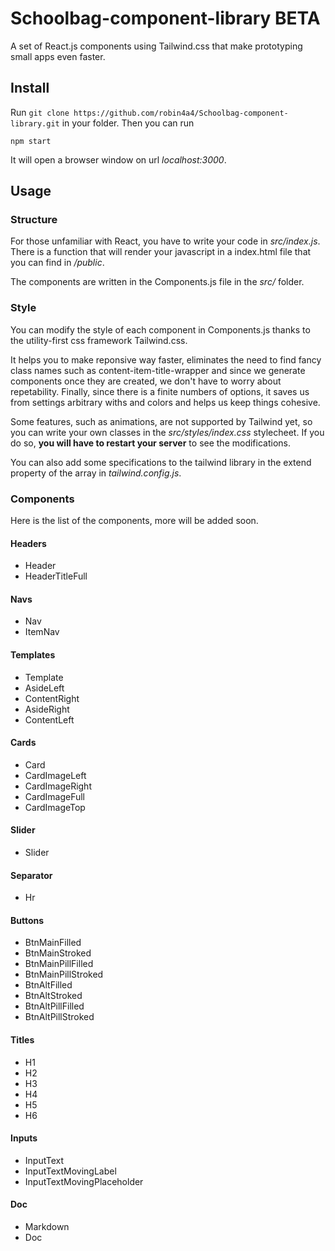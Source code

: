 # Schoolbag-component-library BETA
A set of React.js components using Tailwind.css that make prototyping small apps even faster.

## Install

Run ``git clone https://github.com/robin4a4/Schoolbag-component-library.git`` in your folder.
Then you can run 

``npm start``

It will open a browser window on url *localhost:3000*.

## Usage
### Structure
For those unfamiliar with React, you have to write your code in *src/index.js*. There is a function that will render your javascript in a index.html file that you can find in */public*.

The components are written in the Components.js file in the *src/* folder.

### Style
You can modify the style of each component in Components.js thanks to the utility-first css framework Tailwind.css. 

It helps you to make reponsive way faster, eliminates the need to find fancy class names such as content-item-title-wrapper and since we generate components once they are created, we don't have to worry about repetability. Finally, since there is a finite numbers of options, it saves us from settings arbitrary withs and colors and helps us keep things cohesive.

Some features, such as animations, are not supported by Tailwind yet, so you can write your own classes in the *src/styles/index.css* stylecheet. If you do so, **you will have to restart your server**  to see the modifications.

You can also add some specifications to the tailwind library in the extend property of the array in *tailwind.config.js*. 

### Components
Here is the list of the components, more will be added soon.

#### Headers
- Header
- HeaderTitleFull

#### Navs
- Nav
- ItemNav

#### Templates
- Template
- AsideLeft
- ContentRight
- AsideRight
- ContentLeft

#### Cards
- Card
- CardImageLeft
- CardImageRight
- CardImageFull
- CardImageTop

#### Slider
- Slider

#### Separator
- Hr
#### Buttons
- BtnMainFilled
- BtnMainStroked
- BtnMainPillFilled
- BtnMainPillStroked
- BtnAltFilled
- BtnAltStroked
- BtnAltPillFilled
- BtnAltPillStroked

#### Titles
- H1
- H2
- H3
- H4
- H5
- H6

#### Inputs
- InputText
- InputTextMovingLabel
- InputTextMovingPlaceholder

#### Doc
- Markdown
- Doc


